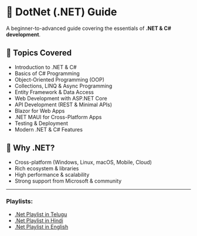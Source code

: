 # 📘 DotNet (.NET) Guide

A beginner-to-advanced guide covering the essentials of **.NET & C# development**.

## 📖 Topics Covered
- Introduction to .NET & C#
- Basics of C# Programming
- Object-Oriented Programming (OOP)
- Collections, LINQ & Async Programming
- Entity Framework & Data Access
- Web Development with ASP.NET Core
- API Development (REST & Minimal APIs)
- Blazor for Web Apps
- .NET MAUI for Cross-Platform Apps
- Testing & Deployment
- Modern .NET & C# Features

## 🚀 Why .NET?
- Cross-platform (Windows, Linux, macOS, Mobile, Cloud)
- Rich ecosystem & libraries
- High performance & scalability
- Strong support from Microsoft & community

---

### Playlists:

- [.Net Playlist in Telugu](https://www.youtube.com/playlist?list=PL2UfVCyiPs-0_tJYs_0jG3WgNoF5LoxG_)
- [.Net Playlist in Hindi](https://www.youtube.com/playlist?list=PLDSXZnDE8NYWFIZWIZ1H_qZLoSfDiNRxE)
- [.Net Playlist in English](https://www.youtube.com/playlist?list=PLVlQHNRLflP-jc5Fbhfdhzv52AWYq836j)


